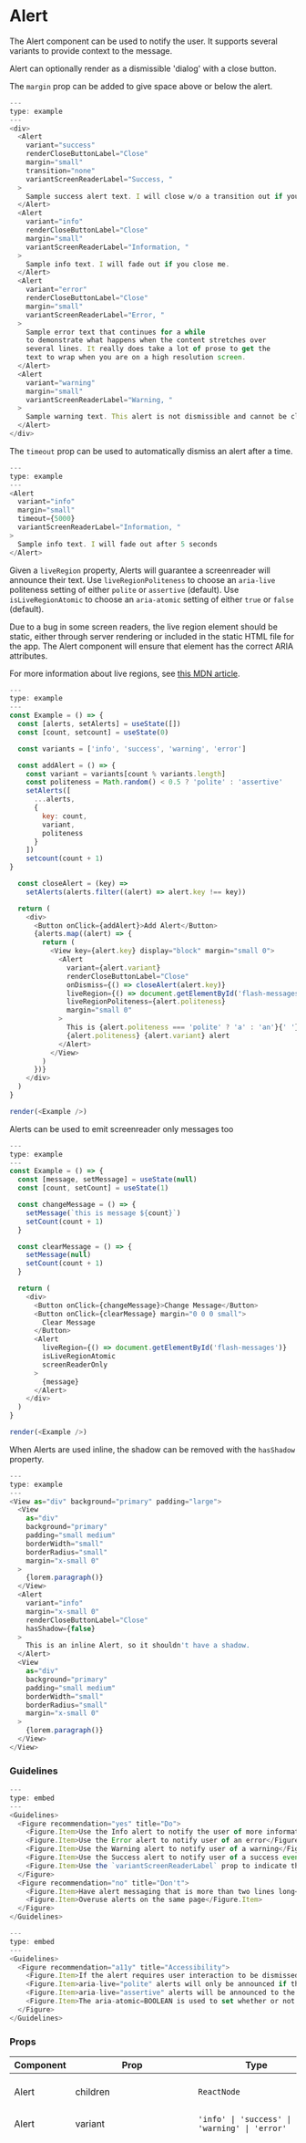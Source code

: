 # Alert


The Alert component can be used to notify the user. It supports several
variants to provide context to the message.

Alert can optionally render as a dismissible 'dialog' with a close button.

The `margin` prop can be added to give
space above or below the alert.

```js
---
type: example
---
<div>
  <Alert
    variant="success"
    renderCloseButtonLabel="Close"
    margin="small"
    transition="none"
    variantScreenReaderLabel="Success, "
  >
    Sample success alert text. I will close w/o a transition out if you close me
  </Alert>
  <Alert
    variant="info"
    renderCloseButtonLabel="Close"
    margin="small"
    variantScreenReaderLabel="Information, "
  >
    Sample info text. I will fade out if you close me.
  </Alert>
  <Alert
    variant="error"
    renderCloseButtonLabel="Close"
    margin="small"
    variantScreenReaderLabel="Error, "
  >
    Sample error text that continues for a while
    to demonstrate what happens when the content stretches over
    several lines. It really does take a lot of prose to get the
    text to wrap when you are on a high resolution screen.
  </Alert>
  <Alert
    variant="warning"
    margin="small"
    variantScreenReaderLabel="Warning, "
  >
    Sample warning text. This alert is not dismissible and cannot be closed.
  </Alert>
</div>
```

The `timeout` prop can be used to automatically dismiss an alert after a time.

```js
---
type: example
---
<Alert
  variant="info"
  margin="small"
  timeout={5000}
  variantScreenReaderLabel="Information, "
>
  Sample info text. I will fade out after 5 seconds
</Alert>
```

Given a `liveRegion` property, Alerts will guarantee a screenreader will announce their text.
Use `liveRegionPoliteness` to choose an `aria-live` politeness setting of either `polite`
or `assertive` (default). Use `isLiveRegionAtomic` to choose an `aria-atomic` setting
of either `true` or `false` (default).

Due to a bug in some screen readers, the live region element should be static, either through
server rendering or included in the static HTML file for the app. The Alert component will
ensure that element has the correct ARIA attributes.

For more information about live regions, see
[this MDN article](https://developer.mozilla.org/en-US/docs/Web/Accessibility/ARIA/ARIA_Live_Regions).

```js
---
type: example
---
const Example = () => {
  const [alerts, setAlerts] = useState([])
  const [count, setcount] = useState(0)

  const variants = ['info', 'success', 'warning', 'error']

  const addAlert = () => {
    const variant = variants[count % variants.length]
    const politeness = Math.random() < 0.5 ? 'polite' : 'assertive'
    setAlerts([
      ...alerts,
      {
        key: count,
        variant,
        politeness
      }
    ])
    setcount(count + 1)
}

  const closeAlert = (key) =>
    setAlerts(alerts.filter((alert) => alert.key !== key))

  return (
    <div>
      <Button onClick={addAlert}>Add Alert</Button>
      {alerts.map((alert) => {
        return (
          <View key={alert.key} display="block" margin="small 0">
            <Alert
              variant={alert.variant}
              renderCloseButtonLabel="Close"
              onDismiss={() => closeAlert(alert.key)}
              liveRegion={() => document.getElementById('flash-messages')}
              liveRegionPoliteness={alert.politeness}
              margin="small 0"
            >
              This is {alert.politeness === 'polite' ? 'a' : 'an'}{' '}
              {alert.politeness} {alert.variant} alert
            </Alert>
          </View>
        )
      })}
    </div>
  )
}

render(<Example />)
```

Alerts can be used to emit screenreader only messages too

```js
---
type: example
---
const Example = () => {
  const [message, setMessage] = useState(null)
  const [count, setCount] = useState(1)

  const changeMessage = () => {
    setMessage(`this is message ${count}`)
    setCount(count + 1)
  }

  const clearMessage = () => {
    setMessage(null)
    setCount(count + 1)
  }

  return (
    <div>
      <Button onClick={changeMessage}>Change Message</Button>
      <Button onClick={clearMessage} margin="0 0 0 small">
        Clear Message
      </Button>
      <Alert
        liveRegion={() => document.getElementById('flash-messages')}
        isLiveRegionAtomic
        screenReaderOnly
      >
        {message}
      </Alert>
    </div>
  )
}

render(<Example />)
```

When Alerts are used inline, the shadow can be removed with the `hasShadow` property.

```js
---
type: example
---
<View as="div" background="primary" padding="large">
  <View
    as="div"
    background="primary"
    padding="small medium"
    borderWidth="small"
    borderRadius="small"
    margin="x-small 0"
  >
    {lorem.paragraph()}
  </View>
  <Alert
    variant="info"
    margin="x-small 0"
    renderCloseButtonLabel="Close"
    hasShadow={false}
  >
    This is an inline Alert, so it shouldn't have a shadow.
  </Alert>
  <View
    as="div"
    background="primary"
    padding="small medium"
    borderWidth="small"
    borderRadius="small"
    margin="x-small 0"
  >
    {lorem.paragraph()}
  </View>
</View>
```

### Guidelines

```js
---
type: embed
---
<Guidelines>
  <Figure recommendation="yes" title="Do">
    <Figure.Item>Use the Info alert to notify the user of more information</Figure.Item>
    <Figure.Item>Use the Error alert to notify user of an error</Figure.Item>
    <Figure.Item>Use the Warning alert to notify user of a warning</Figure.Item>
    <Figure.Item>Use the Success alert to notify user of a success event or action</Figure.Item>
    <Figure.Item>Use the `variantScreenReaderLabel` prop to indicate the alert variant to screen reader users</Figure.Item>
  </Figure>
  <Figure recommendation="no" title="Don't">
    <Figure.Item>Have alert messaging that is more than two lines long</Figure.Item>
    <Figure.Item>Overuse alerts on the same page</Figure.Item>
  </Figure>
</Guidelines>
```

```js
---
type: embed
---
<Guidelines>
  <Figure recommendation="a11y" title="Accessibility">
    <Figure.Item>If the alert requires user interaction to be dismissed, the alert should behave as a modal dialog. Focus should be set to the alert when it appears, remain in the alert until it is dismissed, and return to a logical place on the page when the alert is dismissed</Figure.Item>
    <Figure.Item>aria-live="polite" alerts will only be announced if the user is not currently doing anything. Polite should be used in most situations involving live regions that present new info to users</Figure.Item>
    <Figure.Item>aria-live="assertive" alerts will be announced to the user as soon as possible, but not necessarily immediately. Assertive should be used if there is information that a user must know about right away, for example, a warning message in a form that does validation on the fly</Figure.Item>
    <Figure.Item>The aria-atomic=BOOLEAN is used to set whether or not the screen reader should always present the live region as a whole, even if only part of the region changes. The possible settings are: false or true. The default setting is false.</Figure.Item>
  </Figure>
</Guidelines>
```


### Props

| Component | Prop | Type | Required | Default | Description |
|-----------|------|------|----------|---------|-------------|
| Alert | children | `ReactNode` | No | `null` | content to be rendered within Alert |
| Alert | variant | `'info' \| 'success' \| 'warning' \| 'error'` | No | `'info'` | Determines color and icon |
| Alert | variantScreenReaderLabel | `string` | No | - | How the screen reader should announce the alert variant. While the `variant` prop sets the color and icon for the alert component, this label should be a textual representation of that information. So e.g. if the variant is `info`, this label could be "Information," or "Information alert,". Note the `,` at the end of the label which helps the screenreader to be more natural sounding. |
| Alert | liveRegion | `Element \| null \| (() => Element \| null \| undefined)` | No | - | A DOM element or function that returns an element where screenreader alerts will be placed. |
| Alert | liveRegionPoliteness | `'polite' \| 'assertive'` | No | `'assertive'` | Choose the politeness level of screenreader alerts, sets the value of `aria-live`. When regions are specified as `polite`, assistive technologies will notify users of updates but generally do not interrupt the current task, and updates take low priority. When regions are specified as `assertive`, assistive technologies will immediately notify the user, and could potentially clear the speech queue of previous updates. |
| Alert | isLiveRegionAtomic | `boolean` | No | `false` | Value for the `aria-atomic` attribute. `aria-atomic` controls how much is read when a change happens. Should only the specific thing that changed be read or should the entire element be read. |
| Alert | screenReaderOnly | `boolean` | No | `false` | If the alert should only be visible to screen readers |
| Alert | timeout | `number` | No | `0` | Milliseconds until the Alert is dismissed automatically |
| Alert | margin | `Spacing` | No | `'x-small 0'` | Valid values are `0`, `none`, `auto`, `xxx-small`, `xx-small`, `x-small`, `small`, `medium`, `large`, `x-large`, `xx-large`. Apply these values via familiar CSS-like shorthand. For example: `margin="small auto large"`. |
| Alert | renderCloseButtonLabel | `\| ClassType<P, ClassicComponent<P, ComponentState>, ClassicComponentClass<P>> \| ComponentClass \| ReactNode \| ((data: P) => ReactNode \| Element) \| (() => ReactNode \| Element) \| Element` | No | - | Close button label. Can be a React component |
| Alert | onDismiss | `() => void` | No | - | Callback after the alert is closed |
| Alert | transition | `'none' \| 'fade'` | No | `'fade'` | Transition used to make the alert appear and disappear |
| Alert | open | `boolean` | No | `true` | if open transitions from truthy to falsey, it's a signal to close and unmount the alert. This is necessary to close the alert from the outside and still run the transition. |
| Alert | hasShadow | `boolean` | No | `true` | If the alert should have a shadow. |
| Alert | renderCustomIcon | `\| ClassType<P, ClassicComponent<P, ComponentState>, ClassicComponentClass<P>> \| ComponentClass \| ReactNode \| ((data: P) => ReactNode \| Element) \| (() => ReactNode \| Element) \| Element` | No | - | An icon, or function that returns an icon. Setting it will override the variant's icon. |

### Usage

Install the package:

```shell
npm install @instructure/ui-alerts
```

Import the component:

```javascript
/*** ES Modules (with tree shaking) ***/
import { Alert } from '@instructure/ui-alerts'
```

